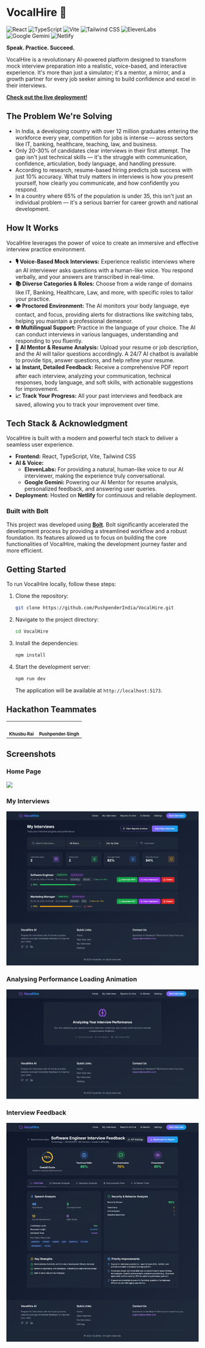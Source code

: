 # VocalHire 🚀

<p align="left">
  <img src="https://img.shields.io/badge/React-20232A?style=for-the-badge&logo=react&logoColor=61DAFB" alt="React">
  <img src="https://img.shields.io/badge/TypeScript-007ACC?style=for-the-badge&logo=typescript&logoColor=white" alt="TypeScript">
  <img src="https://img.shields.io/badge/Vite-646CFF?style=for-the-badge&logo=vite&logoColor=white" alt="Vite">
  <img src="https://img.shields.io/badge/Tailwind_CSS-38B2AC?style=for-the-badge&logo=tailwind-css&logoColor=white" alt="Tailwind CSS">
  <img src="https://img.shields.io/badge/ElevenLabs-0D1117?style=for-the-badge&logo=elevenlabs&logoColor=white" alt="ElevenLabs">
  <img src="https://img.shields.io/badge/Google%20Gemini-4285F4?style=for-the-badge&logo=google-gemini&logoColor=white" alt="Google Gemini">
  <img src="https://img.shields.io/badge/Netlify-00C7B7?style=for-the-badge&logo=netlify&logoColor=white" alt="Netlify">
</p>

**Speak. Practice. Succeed.**

VocalHire is a revolutionary AI-powered platform designed to transform mock interview preparation into a realistic, voice-based, and interactive experience. It's more than just a simulator; it's a mentor, a mirror, and a growth partner for every job seeker aiming to build confidence and excel in their interviews.

**[Check out the live deployment!](https://brilliant-piroshki-021364.netlify.app/)**

## The Problem We're Solving

-   In India, a developing country with over 12 million graduates entering the workforce every year, competition for jobs is intense — across sectors like IT, banking, healthcare, teaching, law, and business.
-   Only 20-30% of candidates clear interviews in their first attempt. The gap isn't just technical skills — it's the struggle with communication, confidence, articulation, body language, and handling pressure.
-   According to research, resume-based hiring predicts job success with just 10% accuracy. What truly matters in interviews is how you present yourself, how clearly you communicate, and how confidently you respond.
-   In a country where 65% of the population is under 35, this isn't just an individual problem — it's a serious barrier for career growth and national development.

## How It Works

VocalHire leverages the power of voice to create an immersive and effective interview practice environment.

-   **🎙️ Voice-Based Mock Interviews:** Experience realistic interviews where an AI interviewer asks questions with a human-like voice. You respond verbally, and your answers are transcribed in real-time.
-   **📚 Diverse Categories & Roles:** Choose from a wide range of domains like IT, Banking, Healthcare, Law, and more, with specific roles to tailor your practice.
-   **👁️ Proctored Environment:** The AI monitors your body language, eye contact, and focus, providing alerts for distractions like switching tabs, helping you maintain a professional demeanor.
-   **🌐 Multilingual Support:** Practice in the language of your choice. The AI can conduct interviews in various languages, understanding and responding to you fluently.
-   **🤖 AI Mentor & Resume Analysis:** Upload your resume or job description, and the AI will tailor questions accordingly. A 24/7 AI chatbot is available to provide tips, answer questions, and help refine your resume.
-   **📊 Instant, Detailed Feedback:** Receive a comprehensive PDF report after each interview, analyzing your communication, technical responses, body language, and soft skills, with actionable suggestions for improvement.
-   **📈 Track Your Progress:** All your past interviews and feedback are saved, allowing you to track your improvement over time.

## Tech Stack & Acknowledgment

VocalHire is built with a modern and powerful tech stack to deliver a seamless user experience.

-   **Frontend:** React, TypeScript, Vite, Tailwind CSS
-   **AI & Voice:**
    -   **ElevenLabs:** For providing a natural, human-like voice to our AI interviewer, making the experience truly conversational.
    -   **Google Gemini:** Powering our AI Mentor for resume analysis, personalized feedback, and answering user queries.
-   **Deployment:** Hosted on **Netlify** for continuous and reliable deployment.

### Built with Bolt

This project was developed using **[Bolt](https://bolt.new/~/sb1-ruuj7aza)**. Bolt significantly accelerated the development process by providing a streamlined workflow and a robust foundation. Its features allowed us to focus on building the core functionalities of VocalHire, making the development journey faster and more efficient.

## Getting Started

To run VocalHire locally, follow these steps:

1.  Clone the repository:
    ```bash
    git clone https://github.com/PushpenderIndia/VocalHire.git
    ```
2.  Navigate to the project directory:
    ```bash
    cd VocalHire
    ```
3.  Install the dependencies:
    ```bash
    npm install
    ```
4.  Start the development server:
    ```bash
    npm run dev
    ```
    The application will be available at `http://localhost:5173`.

## Hackathon Teammates

<table>
<tr>

<td align="center">
    <a href="https://github.com/khusburai28">
        <kbd><img src="https://avatars3.githubusercontent.com/khusburai28?size=400" width="100px;" alt=""/></kbd><br />
        <sub><b>Khusbu Rai</b></sub>
    </a><br />
</td>

<td align="center">
    <a href="https://github.com/PushpenderIndia">
        <kbd><img src="https://avatars3.githubusercontent.com/PushpenderIndia?size=400" width="100px;" alt=""/></kbd><br />
        <sub><b>Pushpender Singh</b></sub>
    </a><br />
</td>

</tr>
</tr>
</table>

## Screenshots

### Home Page
![](/Docs/Home.png)

### My Interviews
![](/Docs/MyInterviews.png)

### Analysing Performance Loading Animation
![](/Docs/AnalysingPerformance.png)

### Interview Feedback
![](/Docs/InterviewFeedback.png)

